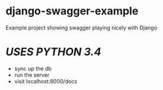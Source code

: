 # django-swagger-example
Example project showing swagger playing nicely with Django
# *USES PYTHON 3.4*

* sync up the db
* run the server
* visit localhost:8000/docs


